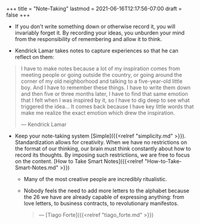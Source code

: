 +++
title = "Note-Taking"
lastmod = 2021-06-16T12:17:56-07:00
draft = false
+++

-   If you don't write something down or otherwise record it, you will invariably forget it. By recording your ideas, you unburden your mind from the responsibility of remembering and allow it to think.

-   Kendrick Lamar takes notes to capture experiences so that he can reflect on them:

> I have to make notes because a lot of my inspiration comes from meeting people or going outside the country, or going around the corner of my old neighborhood and talking to a five-year-old little boy. And I have to remember these things. I have to write them down and then five or three months later, I have to find that same emotion that I felt when I was inspired by it, so I have to dig deep to see what triggered the idea… It comes back because I have key little words that make me realize the exact emotion which drew the inspiration.
>
> — Kendrick Lamar

-   Keep your note-taking system [Simple]({{<relref "simplicity.md" >}}). Standardization allows for creativity. When we have no restrictions on the format of our thinking, our brain must think constantly about how to record its thoughts. By imposing such restrictions, we are free to focus on the content. [How to Take Smart Notes]({{<relref "How-to-Take-Smart-Notes.md" >}})
    -   Many of the most creative people are incredibly ritualistic.

    -   Nobody feels the need to add more letters to the alphabet because the 26 we have are already capable of expressing anything: from love letters, to business contracts, to revolutionary manifestos.

        > — [Tiago Forte]({{<relref "tiago_forte.md" >}})